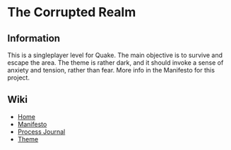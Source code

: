 # The Corrupted Realm

## Information
This is a singleplayer level for Quake. The main objective is to survive and escape the area. The theme is rather dark, and it should invoke a sense of anxiety and tension, rather than fear. More info in the Manifesto for this project.

## Wiki
* [Home](https://github.com/Sebp23/corrupt-realm-project/wiki)
* [Manifesto](https://github.com/Sebp23/corrupt-realm-project/wiki/Manifesto)
* [Process Journal](https://github.com/Sebp23/corrupt-realm-project/wiki/Project-Journal)
* [Theme](https://github.com/Sebp23/corrupt-realm-project/wiki/Theme)
